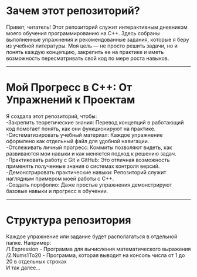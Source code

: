 # Зачем этот репозиторий?

Привет, читатель! Этот репозиторий служит интерактивным дневником моего обучения программированию на C++. Здесь собраны выполненные упражнения и рекомендованные задания, которые я беру из учебной литературы. Моя цель — не просто решить задачи, но и понять каждую концепцию, закрепить ее на практике и иметь возможность пересматривать свой код по мере роста навыков.

----------

# Мой Прогресс в C++: От Упражнений к Проектам

Я создала этот репозиторий, чтобы:  
-Закрепить теоретические знания: Перевод концепций в работающий код помогает понять, как они функционируют на практике.  
-Систематизировать учебный материал: Каждое упражнение оформлено как отдельный файл для удобной навигации.  
-Отслеживать личный прогресс: Коммиты позволяют видеть, как развиваются мои навыки и как меняется подход к решению задач.  
-Практиковать работу с Git и GitHub: Это отличная возможность применять полученные знания о системах контроля версий.  
-Демонстрировать практические навыки: Репозиторий служит наглядным примером моей работы с C++.  
-Создать портфолио: Даже простые упражнения демонстрируют базовые навыки и прогресс в обучении.  

----------

# Структура репозитория  

Каждое упражнение или задание будет располагаться в отдельной папке. Например:  
/1.Expression - Программа для вычисления математического выражения  
/2.Nums1To20 - Программа, которая выводит на консоль числа от 1 до 20 в отдельных строках  
И так далее...  
